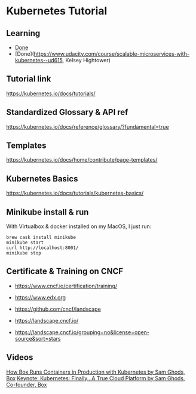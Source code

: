 # Kubernetes Tutorial

## Learning

* [Done](https://kubernetes.io/docs/tutorials/kubernetes-basics/)
* [Done](https://www.udacity.com/course/scalable-microservices-with-kubernetes--ud615, Kelsey Hightower)

## Tutorial link

https://kubernetes.io/docs/tutorials/

## Standardized Glossary & API ref

https://kubernetes.io/docs/reference/glossary/?fundamental=true

## Templates

https://kubernetes.io/docs/home/contribute/page-templates/

## Kubernetes Basics

https://kubernetes.io/docs/tutorials/kubernetes-basics/


## Minikube install & run

With Virtualbox & docker installed on my MacOS, I just run:

    brew cask install minikube
    minikube start
    curl http://localhost:8001/
    minikube stop

## Certificate & Training on CNCF

* https://www.cncf.io/certification/training/

* https://www.edx.org

* https://github.com/cncf/landscape

* https://landscape.cncf.io/

* https://landscape.cncf.io/grouping=no&license=open-source&sort=stars

## Videos

[How Box Runs Containers in Production with Kubernetes by Sam Ghods, Box](https://www.youtube.com/watch?v=QIDrdZlEQdw)
[Keynote: Kubernetes: Finally...A True Cloud Platform by Sam Ghods, Co-founder, Box](https://www.youtube.com/watch?time_continue=1&v=of45hYbkIZs)

